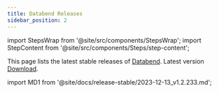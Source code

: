 ```yaml
---
title: Databend Releases
sidebar_position: 2
---
```


import StepsWrap from '@site/src/components/StepsWrap';
import StepContent from '@site/src/components/Steps/step-content';

This page lists the latest stable releases of <a href="https://github.com/datafuselabs/databend">Databend</a>.
Latest version [Download](/download).

import MD1 from '@site/docs/release-stable/2023-12-13_v1.2.233.md';

<StepsWrap> 

<StepContent outLink="https://github.com/datafuselabs/databend/releases/tag/v1.2.233" number="" title="Dec 13, 2023 (v1.2.233)">
<MD1 />

</StepContent>

</StepsWrap> 
